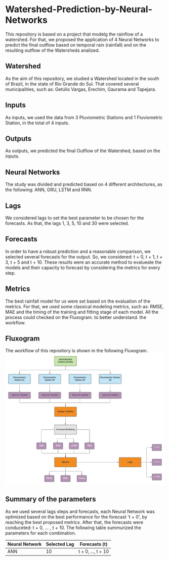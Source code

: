 # Watershed-Prediction-by-Neural-Networks

This repository is based on a project that modelg the rainflow of a watershed. For that, we proposed
the application of 4 Neural Networks to predict the final outflow based on temporal rain (rainfall) and on the
resulting outflow of the Watersheds analized.

## Watershed
As the aim of this repository, we studied a Watershed located in the south of Brazil, in the state of Rio Grande do Sul.
That covered several municipalities, such as: Getúlio Vargas, Erechim, Gaurama and Tapejara.

## Inputs
As inputs, we used the data from 3 Pluviometric Stations and 1 Fluviometric Station, in the total of 4 inputs.

## Outputs
As outputs, we predicted the final Outflow of the Watershed, based on the inputs.

## Neural Networks
The study was divided and predicted based on 4 different architectures, as the following: ANN, GRU, LSTM and RNN.

## Lags
We considered lags to set the best parameter to be chosen for the forecasts. As that, the lags 1, 3, 5, 10 and 30 were selected.

## Forecasts
In order to have a robust prediction and a reasonable comparison, we selected several forecasts for the output.
So, we considered: t + 0, t + 1, t + 3, t + 5 and t + 10. These results were an accurate method to evalueate the models 
and their capacity to forecast by considering the metrics for every step.

## Metrics 
The best rainfall model for us were set based on the evaluation of the metrics. For that, we used some classical modeling metrics,
such as: RMSE, MAE and the timing of the training and fitting stage of each model. All the process could checked on the Fluxogram. to better 
understand. the workflow.

## Fluxogram 
The workflow of this repository is shown in the following Fluxogram.
![Alt Text](Figures/Fluxogram.jpg) 

## Summary of the parameters
As we used several lags steps and forecasts, each Neural Network was optimized based on the best performance for the forecast 't + 0',
by reaching the best proposed metrics. After that, the forecasts were conduceted: t + 0, ... , t + 10. The following table summurized the
parameters for each combination.

|Neural Network|Selected Lag|Forecasts (t)|
|---|--|------------------|
|ANN|10|t + 0, ..., t + 10|
